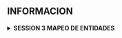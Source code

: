 ## INFORMACION

<details>
<summary><strong>SESSION 3 MAPEO DE ENTIDADES</strong></summary>
## RELACION DE LA TABLA 

![image](/images/tabla.png)

Basándome en tu esquema SQL, aquí está el flujo y relaciones de tus tablas:

## Flujo de Relaciones

### **Tablas Principales y sus Relaciones:**

**1. BILL (Factura) - Tabla Principal**
- **PK**: `id` (VARCHAR(64))
- **Campos**: `total_amount`, `client_rfc`

**2. ORDERS (Órdenes) - 1:1 con BILL**
- **PK**: `id` (BIGSERIAL)
- **FK**: `id_bill` → `bill(id)` (UNIQUE, CASCADE)
- **Relación**: Una orden tiene una factura única

**3. PRODUCTS_CATALOG (Catálogo de Productos) - Tabla de Referencia**
- **PK**: `id` (UUID)
- **Campos**: `product_name` (UNIQUE), `brand_name`, `description`, `price`, etc.

**4. PRODUCTS (Productos de Orden) - N:1 con ORDERS y CATALOG**
- **PK**: `id` (BIGSERIAL)
- **FK**: `id_order` → `orders(id)` (CASCADE)
- **FK**: `id_product_catalog` → `products_catalog(id)` (CASCADE)
- **Relación**: Una orden puede tener múltiples productos

**5. CATEGORIES (Categorías) - Tabla de Clasificación**
- **PK**: `id` (BIGSERIAL)
- **Campos**: `code` (ENUM), `description`

**6. PRODUCT_JOIN_CATEGORY (Tabla de Unión) - N:M**
- **FK**: `id_category` → `categories(id)` (CASCADE)
- **FK**: `id_product` → `products_catalog(id)` (CASCADE)
- **Relación**: Un producto puede tener múltiples categorías

### **Flujo del Proceso:**
1. **BILL** ← (1:1) → **ORDERS** ← (1:N) → **PRODUCTS**
2. **PRODUCTS** → (N:1) → **PRODUCTS_CATALOG**
3. **PRODUCTS_CATALOG** ← (N:M) → **CATEGORIES** (via tabla de unión)

### **Cardinalidades:**
- Bill → Orders: **1:1**
- Orders → Products: **1:N**
- Products_Catalog → Products: **1:N**
- Products_Catalog ↔ Categories: **N:M**
## Significado del Esquema de Base de Datos

Tu esquema representa un **sistema de comercio electrónico** con las siguientes funcionalidades:

### **Flujo del Negocio:**

**1. Gestión de Pedidos:**
- Un cliente hace un **pedido** (`orders`) que genera una **factura** (`bill`)
- Cada pedido está vinculado a una factura única (relación 1:1)
- La factura contiene el RFC del cliente y monto total

**2. Productos y Catálogo:**
- Existe un **catálogo de productos** (`products_catalog`) con información detallada
- Cada producto del catálogo puede estar en múltiples pedidos
- Los **productos específicos** (`products`) representan items en un pedido con cantidad

**3. Sistema de Categorización:**
- Los productos se clasifican en **categorías** (`categories`)
- Un producto puede pertenecer a múltiples categorías (N:M)
- Las categorías tienen códigos: `HOME`, `OFFICE`, `NONE`

### **Características Técnicas:**

**Tipos de Datos:**
- `UUID` para productos del catálogo (identificadores únicos globales)
- `BIGSERIAL` para IDs autoincrementales
- `ENUM` personalizado para códigos de categoría
- `CASCADE` en todas las relaciones para integridad referencial

**Funcionalidades:**
- **Función**: `random_date()` - genera fechas aleatorias
- **Procedimiento**: `count_total_products_by_brand()` - cuenta productos por marca

### **Propósito:**
Es un sistema para manejar ventas online donde:
- Se registran pedidos con múltiples productos
- Se generan facturas automáticamente
- Se mantiene un catálogo organizado por categorías
- Se controla inventario y precios centralizadamente

---
¡Perfecto! Te explico esta estructura de base de datos paso a paso. Es un sistema de **e-commerce/tienda online** con un diseño bastante completo.

## 🔧 Configuraciones Iniciales

```sql
CREATE EXTENSION IF NOT EXISTS "uuid-ossp";
```
- Habilita la extensión para generar UUIDs automáticamente

```sql
CREATE TYPE code AS ENUM ('HOME', 'OFFICE', 'NONE');
```
- Define un tipo de dato personalizado con 3 valores posibles

```sql
CREATE OR REPLACE FUNCTION random_date(days INTEGER) RETURNS DATE
```
- Función para generar fechas aleatorias (útil para datos de prueba)

## 📊 Estructura de Tablas y Relaciones

### 1. **BILL** (Facturas)
```sql
CREATE TABLE bill (
    id VARCHAR(64) PRIMARY KEY,           -- ID único de la factura
    total_amount NUMERIC NULL,            -- Monto total (puede ser null inicialmente)
    client_rfc VARCHAR(14) NOT NULL       -- RFC del cliente (México)
);
```

### 2. **ORDERS** (Órdenes)
```sql
CREATE TABLE orders (
    id BIGSERIAL PRIMARY KEY,             -- ID autoincrementable
    created_at TIMESTAMP NOT NULL,        -- Fecha de creación
    client_name VARCHAR(32) NOT NULL,     -- Nombre del cliente
    id_bill VARCHAR(64) UNIQUE NOT NULL,  -- Referencia ÚNICA a la factura
    FOREIGN KEY (id_bill) REFERENCES bill(id) ON DELETE CASCADE
);
```

### 3. **PRODUCTS_CATALOG** (Catálogo de Productos)
```sql
CREATE TABLE products_catalog (
    id UUID DEFAULT gen_random_uuid() PRIMARY KEY,  -- UUID automático
    product_name VARCHAR(64) NOT NULL UNIQUE,       -- Nombre único del producto
    brand_name VARCHAR(64) NOT NULL,                -- Marca
    description VARCHAR(255) NOT NULL,              -- Descripción
    price NUMERIC NOT NULL,                         -- Precio
    rating SMALLINT,                                -- Calificación (1-5)
    launching_date DATE,                            -- Fecha de lanzamiento
    is_discount BOOLEAN                             -- ¿Tiene descuento?
);
```

### 4. **PRODUCTS** (Productos en Órdenes)
```sql
CREATE TABLE products (
    id BIGSERIAL PRIMARY KEY,
    quantity INT DEFAULT 1,                         -- Cantidad pedida
    id_product_catalog UUID,                        -- Referencia al catálogo
    id_order BIGINT,                               -- Referencia a la orden
    FOREIGN KEY (id_order) REFERENCES orders(id) ON DELETE CASCADE,
    FOREIGN KEY (id_product_catalog) REFERENCES products_catalog(id) ON DELETE CASCADE
);
```

### 5. **CATEGORIES** (Categorías)
```sql
CREATE TABLE categories (
    id BIGSERIAL PRIMARY KEY,
    code code DEFAULT 'NONE',              -- Usa el ENUM definido
    description VARCHAR(255) NOT NULL
);
```

### 6. **PRODUCT_JOIN_CATEGORY** (Tabla de Unión)
```sql
CREATE TABLE product_join_category (
    id_category BIGINT,                    -- Referencia a categoría
    id_product UUID,                       -- Referencia a producto del catálogo
    FOREIGN KEY (id_category) REFERENCES categories(id) ON DELETE CASCADE,
    FOREIGN KEY (id_product) REFERENCES products_catalog(id) ON DELETE CASCADE
);
```

## 🔄 Diagrama de Relaciones

```
BILL (1) ←→ (1) ORDERS (1) ←→ (N) PRODUCTS (N) ←→ (1) PRODUCTS_CATALOG
                                                            ↓
                                                    PRODUCT_JOIN_CATEGORY
                                                            ↓
                                                       CATEGORIES
```

## 📈 Relaciones Explicadas

### 1. **BILL ↔ ORDERS** (1:1)
- Cada factura tiene **una sola orden**
- Cada orden tiene **una sola factura**

### 2. **ORDERS ↔ PRODUCTS** (1:N)
- Una orden puede tener **múltiples productos**
- Cada producto pertenece a **una sola orden**

### 3. **PRODUCTS_CATALOG ↔ PRODUCTS** (1:N)
- Un producto del catálogo puede estar en **múltiples órdenes**
- Cada item de una orden referencia **un producto del catálogo**

### 4. **PRODUCTS_CATALOG ↔ CATEGORIES** (N:M)
- Un producto puede estar en **múltiples categorías**
- Una categoría puede tener **múltiples productos**
- Se usa la tabla intermedia `product_join_category`

## 🔧 Procedimiento Almacenado

```sql
CREATE OR REPLACE PROCEDURE count_total_products_by_brand(IN brand VARCHAR, OUT response INTEGER)
```
- Cuenta cuántos productos hay de una marca específica

## 💡 Casos de Uso Típicos

1. **Cliente hace un pedido**:
    - Se crea un `BILL`
    - Se crea un `ORDER` vinculado al bill
    - Se agregan `PRODUCTS` a la orden

2. **Gestión de inventario**:
    - `PRODUCTS_CATALOG` mantiene el catálogo
    - `CATEGORIES` organiza los productos

¿Te gustaría que profundice en alguna parte específica o tienes dudas sobre alguna relación?
</details>